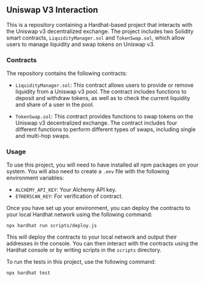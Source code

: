 ## Uniswap V3 Interaction

This is a repository containing a Hardhat-based project that interacts with the Uniswap v3 decentralized exchange. The project includes two Solidity smart contracts, `LiquidityManager.sol` and `TokenSwap.sol`, which allow users to manage liquidity and swap tokens on Uniswap v3.

### Contracts

The repository contains the following contracts:

- `LiquidityManager.sol`: This contract allows users to provide or remove liquidity from a Uniswap v3 pool. The contract includes functions to deposit and withdraw tokens, as well as to check the current liquidity and share of a user in the pool.

- `TokenSwap.sol`: This contract provides functions to swap tokens on the Uniswap v3 decentralized exchange. The contract includes four different functions to perform different types of swaps, including single and multi-hop swaps.

### Usage

To use this project, you will need to have installed all npm packages on your system. You will also need to create a `.env` file with the following environment variables:

- `ALCHEMY_API_KEY`: Your Alchemy API key.
- `ETHERSCAN_KEY`: For verification of contract.

Once you have set up your environment, you can deploy the contracts to your local Hardhat network using the following command:

```
npx hardhat run scripts/deploy.js
```

This will deploy the contracts to your local network and output their addresses in the console. You can then interact with the contracts using the Hardhat console or by writing scripts in the `scripts` directory.

To run the tests in this project, use the following command:

```
npx hardhat test
```
